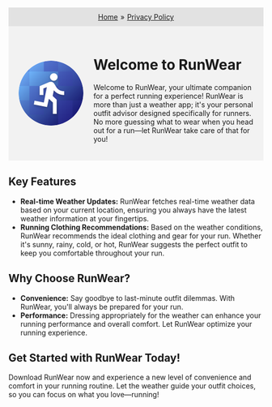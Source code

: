<div style="background-color: #e2e2e2; padding: 10px;">
    <ul style="list-style-type: none; margin: 0; padding: 0; display: flex; justify-content: center;">
        <li><a href="/">Home</a></li>
        <li style="margin: 0 5px;">&raquo;</li>
        <li><a href="/privacypolicy.html">Privacy Policy</a></li>
    </ul>
</div>
<div style="display: flex; align-items: center; background-color: #f2f2f2; padding: 20px;">
    <img src="icon-512.png" alt="RunWear Icon" width="128" height="128" style="margin-right: 20px;border-radius: 50%;">
    <div>
        <h1>Welcome to RunWear</h1>
        <p>Welcome to RunWear, your ultimate companion for a perfect running experience! RunWear is more than just a weather app; it's your personal outfit advisor designed specifically for runners. No more guessing what to wear when you head out for a run—let RunWear take care of that for you!</p>
    </div>
</div>




## Key Features

- **Real-time Weather Updates:** RunWear fetches real-time weather data based on your current location, ensuring you always have the latest weather information at your fingertips.
- **Running Clothing Recommendations:** Based on the weather conditions, RunWear recommends the ideal clothing and gear for your run. Whether it's sunny, rainy, cold, or hot, RunWear suggests the perfect outfit to keep you comfortable throughout your run.

## Why Choose RunWear?

- **Convenience:** Say goodbye to last-minute outfit dilemmas. With RunWear, you'll always be prepared for your run.
- **Performance:** Dressing appropriately for the weather can enhance your running performance and overall comfort. Let RunWear optimize your running experience.

## Get Started with RunWear Today!

Download RunWear now and experience a new level of convenience and comfort in your running routine. Let the weather guide your outfit choices, so you can focus on what you love—running!
